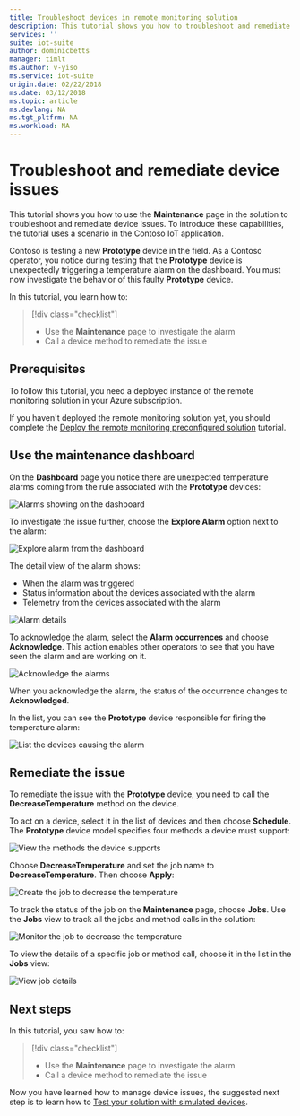 ```yaml
---
title: Troubleshoot devices in remote monitoring solution
description: This tutorial shows you how to troubleshoot and remediate device issues in the remote monitoring solution.
services: ''
suite: iot-suite
author: dominicbetts
manager: timlt
ms.author: v-yiso
ms.service: iot-suite
origin.date: 02/22/2018
ms.date: 03/12/2018
ms.topic: article
ms.devlang: NA
ms.tgt_pltfrm: NA
ms.workload: NA
---
```


# Troubleshoot and remediate device issues

This tutorial shows you how to use the **Maintenance** page in the solution to troubleshoot and remediate device issues. To introduce these capabilities, the tutorial uses a scenario in the Contoso IoT application.

Contoso is testing a new **Prototype** device in the field. As a Contoso operator, you notice during testing that the **Prototype** device is unexpectedly triggering a temperature alarm on the dashboard. You must now investigate the behavior of this faulty **Prototype** device.

In this tutorial, you learn how to:

>[!div class="checklist"]
> * Use the **Maintenance** page to investigate the alarm
> * Call a device method to remediate the issue

## Prerequisites

To follow this tutorial, you need a deployed instance of the remote monitoring solution in your Azure subscription.

If you haven't deployed the remote monitoring solution yet, you should complete the [Deploy the remote monitoring preconfigured solution](iot-suite-remote-monitoring-deploy.md) tutorial.

## Use the maintenance dashboard

On the **Dashboard** page you notice there are unexpected temperature alarms coming from the rule associated with the **Prototype** devices:

![Alarms showing on the dashboard](./media/iot-suite-remote-monitoring-maintain/dashboardalarm.png)

To investigate the issue further, choose the **Explore Alarm** option next to the alarm:

![Explore alarm from the dashboard](./media/iot-suite-remote-monitoring-maintain/dashboardexplorealarm.png)

The detail view of the alarm shows:

* When the alarm was triggered
* Status information about the devices associated with the alarm
* Telemetry from the devices associated with the alarm

![Alarm details](./media/iot-suite-remote-monitoring-maintain/maintenancealarmdetail.png)

To acknowledge the alarm, select the **Alarm occurrences** and choose **Acknowledge**. This action enables other operators to see that you have seen the alarm and are working on it.

![Acknowledge the alarms](./media/iot-suite-remote-monitoring-maintain/maintenanceacknowledge.png)

When you acknowledge the alarm, the status of the occurrence changes to **Acknowledged**.

In the list, you can see the **Prototype** device responsible for firing the temperature alarm:

![List the devices causing the alarm](./media/iot-suite-remote-monitoring-maintain/maintenanceresponsibledevice.png)

## Remediate the issue

To remediate the issue with the **Prototype** device, you need to call the **DecreaseTemperature** method on the device.

To act on a device, select it in the list of devices and then choose **Schedule**. The **Prototype** device model specifies four methods a device must support:

![View the methods the device supports](./media/iot-suite-remote-monitoring-maintain/maintenancemethods.png)

Choose **DecreaseTemperature** and set the job name to **DecreaseTemperature**. Then choose **Apply**:

![Create the job to decrease the temperature](./media/iot-suite-remote-monitoring-maintain/maintenancecreatejob.png)

To track the status of the job on the **Maintenance** page, choose **Jobs**. Use the **Jobs** view to track all the jobs and method calls in the solution:

![Monitor the job to decrease the temperature](./media/iot-suite-remote-monitoring-maintain/maintenancerunningjob.png)

To view the details of a specific job or method call, choose it in the list in the **Jobs** view:

![View job details](./media/iot-suite-remote-monitoring-maintain/maintenancejobdetail.png)

## Next steps

In this tutorial, you saw how to:

<!-- Repeat task list from intro -->
>[!div class="checklist"]
> * Use the **Maintenance** page to investigate the alarm
> * Call a device method to remediate the issue

Now you have learned how to manage device issues, the suggested next step is to learn how to [Test your solution with simulated devices](iot-suite-remote-monitoring-test.md).

<!-- Next tutorials in the sequence -->